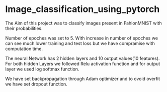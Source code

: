 # Image_classification_using_pytorch



The Aim of this project was to classify images present in FahionMNIST with their probabilities.


Number of epoches was set to 5. With increase in number of epoches we can see much lower training and test loss but we have compramise with computation time.


The neural Network has 2 hidden layers and 10 output values(10 features). For both hidden Layers we followed Relu activation function and for output layer we used log softmax function.

We have set backpropagation through Adam optimizer and to ovoid overfit we have set dropout function.
